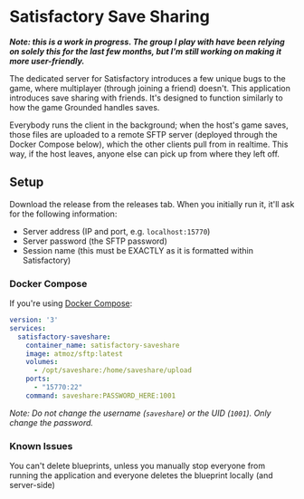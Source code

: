 # Satisfactory Save Sharing

**_Note: this is a work in progress. The group I play with have been relying on solely this for the last few months, but I'm still working on making it more user-friendly._**

The dedicated server for Satisfactory introduces a few unique bugs to the game, where multiplayer (through joining a friend) doesn't. This application introduces save sharing with friends. It's designed to function similarly to how the game Grounded handles saves.

Everybody runs the client in the background; when the host's game saves, those files are uploaded to a remote SFTP server (deployed through the Docker Compose below), which the other clients pull from in realtime. This way, if the host leaves, anyone else can pick up from where they left off.

## Setup

Download the release from the releases tab. When you initially run it, it'll ask for the following information:
- Server address (IP and port, e.g. `localhost:15770`)
- Server password (the SFTP password)
- Session name (this must be EXACTLY as it is formatted within Satisfactory)

### Docker Compose

If you're using [Docker Compose](https://docs.docker.com/compose/):

```yaml
version: '3'
services:
  satisfactory-saveshare:
    container_name: satisfactory-saveshare
    image: atmoz/sftp:latest
    volumes:
      - /opt/saveshare:/home/saveshare/upload
    ports:
      - "15770:22"
    command: saveshare:PASSWORD_HERE:1001
```

_Note: Do not change the username (`saveshare`) or the UID (`1001`). Only change the password._

### Known Issues
You can't delete blueprints, unless you manually stop everyone from running the application and everyone deletes the blueprint locally (and server-side)
